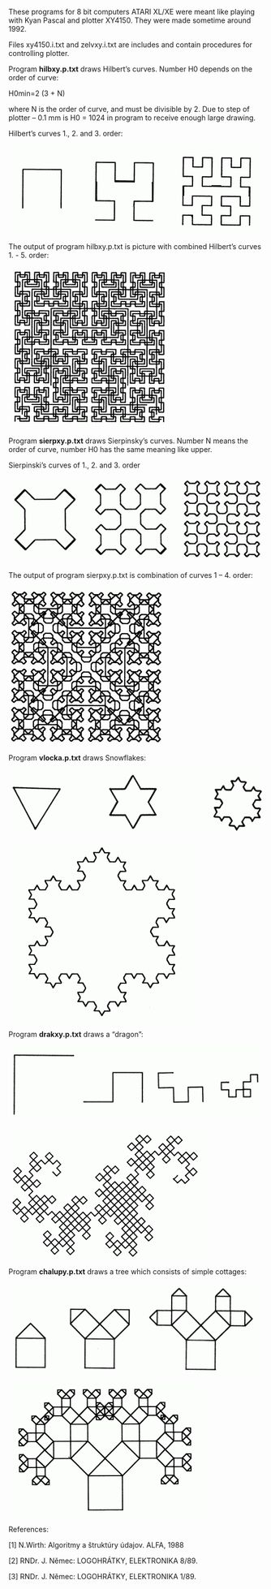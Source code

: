 These programs for 8 bit computers ATARI XL/XE were meant like playing with Kyan Pascal and plotter XY4150. They were made sometime around 1992.

Files xy4150.i.txt and zelvxy.i.txt are includes and contain procedures for controlling plotter.

Program **hilbxy.p.txt** draws Hilbert’s curves. Number H0 depends on the order of curve:

H0min=2 (3 + N)

where N is the order of curve, and must be divisible by 2. Due to step of plotter – 0.1 mm is H0 = 1024 in program to receive enough large drawing.

Hilbert’s curves 1., 2. and 3. order:

![](hilbxy2.gif)

The output of program hilbxy.p.txt is picture with combined Hilbert’s curves 1. - 5. order:

![](hilbxy1.gif)

Program **sierpxy.p.txt** draws Sierpinsky’s curves. Number N means the order of curve, number H0 has the same meaning like upper.

Sierpinski’s curves of 1., 2. and 3. order

![](sierpxy2.gif)

The output of program  sierpxy.p.txt  is combination of curves 1 – 4. order:

![](sierpxy1.gif)

Program **vlocka.p.txt** draws Snowflakes:

![](vlocka1.gif)

![](vlocka2.gif)

Program **drakxy.p.txt** draws a “dragon”:

![](drak1.gif)

![](drak2.gif)

Program **chalupy.p.txt** draws a tree which consists of simple cottages:

![](chalupy1.gif)

![](chalupy2.gif)


References:

[1] N.Wirth: Algoritmy a štruktúry údajov. ALFA, 1988

[2] RNDr. J. Němec: LOGOHRÁTKY, ELEKTRONIKA 8/89.

[3] RNDr. J. Němec: LOGOHRÁTKY, ELEKTRONIKA 1/89.
